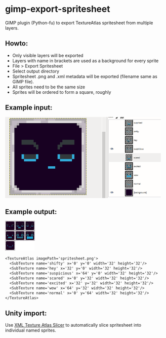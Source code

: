 # gimp-export-spritesheet
GIMP plugin (Python-fu) to export TextureAtlas spritesheet from multiple layers.

## Howto:
* Only visible layers will be exported
* Layers with name in brackets are used as a background for every sprite
* File > Export Spritesheet
* Select output directory
* Spritesheet .png and .xml metadata will be exported (filename same as GIMP file).
* All sprites need to be the same size
* Sprites will be ordered to form a square, roughly

## Example input:

![GIMP](_sample/spritesheet_layers.png)

## Example output:

![GIMP](_sample/spritesheet.png)
```
<TextureAtlas imagePath='spritesheet.png'>
  <SubTexture name='shifty' x='0' y='0' width='32' height='32'/>
  <SubTexture name='hey' x='32' y='0' width='32' height='32'/>
  <SubTexture name='suspicious' x='64' y='0' width='32' height='32'/>
  <SubTexture name='scared' x='0' y='32' width='32' height='32'/>
  <SubTexture name='excited' x='32' y='32' width='32' height='32'/>
  <SubTexture name='wow' x='64' y='32' width='32' height='32'/>
  <SubTexture name='normal' x='0' y='64' width='32' height='32'/>
</TextureAtlas>
```

## Unity import:

Use [XML Texture Atlas Slicer](https://assetstore.unity.com/packages/tools/utilities/xml-texture-atlas-slicer-36103) 
to automatically slice spritesheet into individual named sprites.

